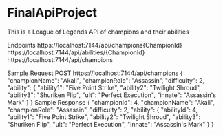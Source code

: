 # FinalApiProject
This is a League of Legends API of champions and their abilities

Endpoints
  https://localhost:7144/api/champions{ChampionId}
  https://localhost:7144/api/abilities/{ChampionId}
  https://localhost:7144/api/champions

Sample Request
POST https://localhost:7144/api/champions
{
    "championName": "Akali",
    "championRole": "Assassin",
    "difficulty": 2,
    "ability": {
        "ability1": "Five Point Strike",
        "ability2": "Twilight Shroud",
        "ability3": "Shuriken Flip",
        "ult": "Perfect Execution",
        "innate": "Assassin's Mark"
    }
}
Sample Response
{
    "championId": 4,
    "championName": "Akali",
    "championRole": "Assassin",
    "difficulty": 2,
    "ability": {
        "abilityId": 4,
        "ability1": "Five Point Strike",
        "ability2": "Twilight Shroud",
        "ability3": "Shuriken Flip",
        "ult": "Perfect Execution",
        "innate": "Assassin's Mark"
    }
}
